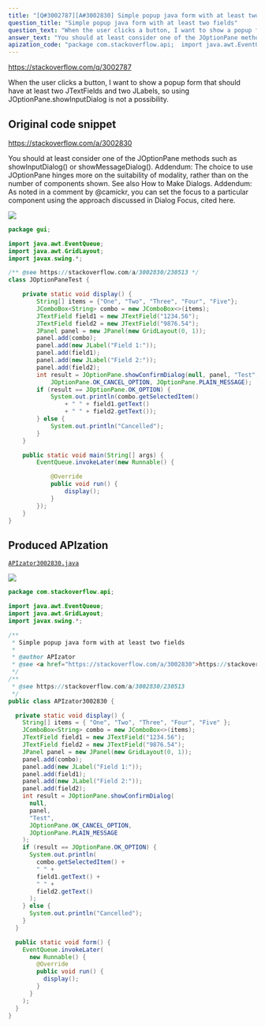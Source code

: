 ```yaml
---
title: "[Q#3002787][A#3002830] Simple popup java form with at least two fields"
question_title: "Simple popup java form with at least two fields"
question_text: "When the user clicks a button, I want to show a popup form that should have at least two JTextFields and two JLabels, so using JOptionPane.showInputDialog is not a possibility."
answer_text: "You should at least consider one of the JOptionPane methods such as showInputDialog() or showMessageDialog(). Addendum: The choice to use JOptionPane hinges more on the suitability of modality, rather than on the number of components shown. See also How to Make Dialogs. Addendum: As noted in a comment by @camickr, you can set the focus to a particular component using the approach discussed in Dialog Focus, cited here."
apization_code: "package com.stackoverflow.api;  import java.awt.EventQueue; import java.awt.GridLayout; import javax.swing.*;  /**  * Simple popup java form with at least two fields  *  * @author APIzator  * @see <a href=\"https://stackoverflow.com/a/3002830\">https://stackoverflow.com/a/3002830</a>  */ /**  * @see https://stackoverflow.com/a/3002830/230513  */ public class APIzator3002830 {    private static void display() {     String[] items = { \"One\", \"Two\", \"Three\", \"Four\", \"Five\" };     JComboBox<String> combo = new JComboBox<>(items);     JTextField field1 = new JTextField(\"1234.56\");     JTextField field2 = new JTextField(\"9876.54\");     JPanel panel = new JPanel(new GridLayout(0, 1));     panel.add(combo);     panel.add(new JLabel(\"Field 1:\"));     panel.add(field1);     panel.add(new JLabel(\"Field 2:\"));     panel.add(field2);     int result = JOptionPane.showConfirmDialog(       null,       panel,       \"Test\",       JOptionPane.OK_CANCEL_OPTION,       JOptionPane.PLAIN_MESSAGE     );     if (result == JOptionPane.OK_OPTION) {       System.out.println(         combo.getSelectedItem() +         \" \" +         field1.getText() +         \" \" +         field2.getText()       );     } else {       System.out.println(\"Cancelled\");     }   }    public static void form() {     EventQueue.invokeLater(       new Runnable() {         @Override         public void run() {           display();         }       }     );   } }"
---
```


https://stackoverflow.com/q/3002787

When the user clicks a button, I want to show a popup form that should have at least two JTextFields and two JLabels, so using JOptionPane.showInputDialog is not a possibility.



## Original code snippet

https://stackoverflow.com/a/3002830

You should at least consider one of the JOptionPane methods such as showInputDialog() or showMessageDialog().
Addendum: The choice to use JOptionPane hinges more on the suitability of modality, rather than on the number of components shown. See also How to Make Dialogs.
Addendum: As noted in a comment by @camickr, you can set the focus to a particular component using the approach discussed in Dialog Focus, cited here.


<div class="code-logo"><img src="/stackoverflow.png" /></div>

```java
package gui;

import java.awt.EventQueue;
import java.awt.GridLayout;
import javax.swing.*;

/** @see https://stackoverflow.com/a/3002830/230513 */
class JOptionPaneTest {

    private static void display() {
        String[] items = {"One", "Two", "Three", "Four", "Five"};
        JComboBox<String> combo = new JComboBox<>(items);
        JTextField field1 = new JTextField("1234.56");
        JTextField field2 = new JTextField("9876.54");
        JPanel panel = new JPanel(new GridLayout(0, 1));
        panel.add(combo);
        panel.add(new JLabel("Field 1:"));
        panel.add(field1);
        panel.add(new JLabel("Field 2:"));
        panel.add(field2);
        int result = JOptionPane.showConfirmDialog(null, panel, "Test",
            JOptionPane.OK_CANCEL_OPTION, JOptionPane.PLAIN_MESSAGE);
        if (result == JOptionPane.OK_OPTION) {
            System.out.println(combo.getSelectedItem()
                + " " + field1.getText()
                + " " + field2.getText());
        } else {
            System.out.println("Cancelled");
        }
    }

    public static void main(String[] args) {
        EventQueue.invokeLater(new Runnable() {

            @Override
            public void run() {
                display();
            }
        });
    }
}
```

## Produced APIzation

[`APIzator3002830.java`](https://github.com/blind-papers/apization-temp-data/raw/main/search/APIzator3002830.java)

<div class="code-logo"><img src="/apizator.png" /></div>

```java
package com.stackoverflow.api;

import java.awt.EventQueue;
import java.awt.GridLayout;
import javax.swing.*;

/**
 * Simple popup java form with at least two fields
 *
 * @author APIzator
 * @see <a href="https://stackoverflow.com/a/3002830">https://stackoverflow.com/a/3002830</a>
 */
/**
 * @see https://stackoverflow.com/a/3002830/230513
 */
public class APIzator3002830 {

  private static void display() {
    String[] items = { "One", "Two", "Three", "Four", "Five" };
    JComboBox<String> combo = new JComboBox<>(items);
    JTextField field1 = new JTextField("1234.56");
    JTextField field2 = new JTextField("9876.54");
    JPanel panel = new JPanel(new GridLayout(0, 1));
    panel.add(combo);
    panel.add(new JLabel("Field 1:"));
    panel.add(field1);
    panel.add(new JLabel("Field 2:"));
    panel.add(field2);
    int result = JOptionPane.showConfirmDialog(
      null,
      panel,
      "Test",
      JOptionPane.OK_CANCEL_OPTION,
      JOptionPane.PLAIN_MESSAGE
    );
    if (result == JOptionPane.OK_OPTION) {
      System.out.println(
        combo.getSelectedItem() +
        " " +
        field1.getText() +
        " " +
        field2.getText()
      );
    } else {
      System.out.println("Cancelled");
    }
  }

  public static void form() {
    EventQueue.invokeLater(
      new Runnable() {
        @Override
        public void run() {
          display();
        }
      }
    );
  }
}

```